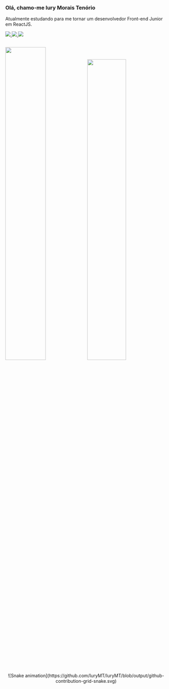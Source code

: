 ### Olá, chamo-me Iury Morais Tenório

Atualmente estudando para me tornar um desenvolvedor Front-end Junior em ReactJS.

<a href="https://www.github/IuryMT" target="_blank">
  <img src="https://img.icons8.com/metro/26/FFFFFF/instagram-new.png"/>
</a>

<a href="https://www.linkedin.com/in/iury-ten%C3%B3rio-018117254/" target="_blank">
  <img src="https://img.icons8.com/ios-filled/28/FFFFFF/linkedin.png"/>
</a>

<a href="https://iurytenorio2005@gmail.com">
  <img src="https://img.icons8.com/ios-glyphs/30/FFFFFF/gmail.png"/>
</a>

 ##
<!--
[![Status do github de Iury](https://github-readme-stats.vercel.app/api?username=IuryMT&count_private=true&theme=github_dark&show_icons=true)](https://github.com/anuraghazra/github-readme-stats)

[![Linguagens usadas](https://github-readme-stats.vercel.app/api/top-langs/?username=IuryMT&layout=compact&theme=github_dark)](https://github.com/anuraghazra/github-readme-stats)
-->


<div align-items="center">
<img width="50%" src="https://github-readme-stats.vercel.app/api?username=IuryMT&count_private=true&theme=github_dark&show_icons=true" />

<img width="49%" src="https://github-readme-stats.vercel.app/api/top-langs/?username=IuryMT&layout=compact&theme=github_dark" />
</div>

<div align="center">
  ![Snake animation](https://github.com/IuryMT/IuryMT/blob/output/github-contribution-grid-snake.svg)
</div>
